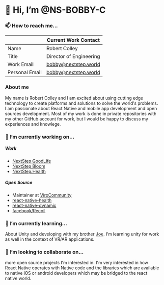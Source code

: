 

# 👋 Hi, I’m @NS-BOBBY-C

### 📫 How to reach me...

|                | Current Work Contact                                | 
| -------------- | ------------------------------------------------------- | 
| Name           | Robert Colley                                           | 
| Title          | Director of Engineering                                 | 
| Work Email     | [bobby@nextstep.world](mailto:bobby@nextstep.world)     |
| Personal Email | [bobby@nextstep.world](mailto:robertcolley04@gmail.com) |

### About me

My name is Robert Colley and I am excited about using cutting edge technology to create platforms and solutions to solve the world's problems. I am passionate about React Native and mobile app development and open sources development. Most of my work is done in private repositories with my other GitHub account for work, but I would be happy to discuss my experiences and knowlege.

### 🔭 I’m currently working on...

##### Work

- [NextStep GoodLife](https://nextstepgoodife.com)
- [NextStep Bloom](https://nextstepbloom.com)
- [NextStep.Health](https://nextstep.health)

##### Open Source

- Maintainer at [ViroCommunity](https://github.com/ViroCommunity)
- [react-native-health](https://github.com/agencyenterprise/react-native-health)
- [react-native-dynamic](https://github.com/codemotionapps/react-native-dynamic)
- [facebook/Recoil](https://github.com/facebookexperimental/Recoil)

### 🌱 I’m currently learning...

About Unity and developing with my brother [Joe](https://github.com/JoeThCo). I'm learning unity for work as well in the context of VR/AR applications.

### 👯 I’m looking to collaborate on...

more open source projects I'm interested in. I'm very interested in how React Native operates with Native code and the libraries which are available to native iOS or android developers which may be bridged to the react native world.
